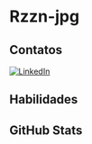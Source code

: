 # Rzzn-jpg

## Contatos
[![LinkedIn](https://img.shields.io/badge/LinkedIn-0077B5?style=for-the-badge&logo=linkedin&logoColor=white)](https://www.linkedin.com/in/lucas-risther-razzo-835baa1b1)
## Habilidades

## GitHub Stats

